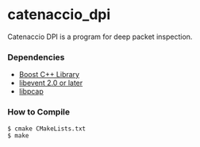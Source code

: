 # catenaccio_dpi

Catenaccio DPI is a program for deep packet inspection.

### Dependencies

* [Boost C++ Library](http://www.boost.org/ "Boost")
* [libevent 2.0 or later](http://libevent.org/ "libevent")
* [libpcap](http://www.tcpdump.org/ "tcpdump/libpcap")

### How to Compile

    $ cmake CMakeLists.txt
    $ make
